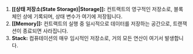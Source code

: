 1. **[[상태 저장소(State Storage)|Storage]]:** 컨트랙트의 영구적인 저장소로, 블록체인 상에 기록되며, 상태 변수가 여기에 저장됩니다.
2. **[[Memory]]:** 컨트랙트의 실행 중 일시적으로 데이터를 저장하는 공간으로, 트랜잭션이 종료되면 사라집니다.
3. **Stack:** 컴퓨테이션의 매우 임시적인 저장소로, 거의 모든 연산이 여기서 발생합니다.